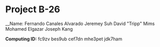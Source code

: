 # Project B-26

__Name:
    Fernando Canales Alvarado
    Jeremey Suh
    David "Tripp" Mims
    Mohamed Elgazar
    Joseph Kang

__Computing ID:__
    fc9zv
    bes9ub
    cef7dn
    mhe3pet
    jdk7ham
    
